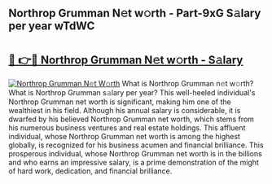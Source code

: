 ## Northrop Grumman N𝚎t w𝚘rth - Part-9xG S𝚊lary per year wTdWC

# <h2><a href="http://gc3lxj.nevu.top/?p=Northrop+Grumman">🔗 👉🔴 Northrop Grumman N𝚎t w𝚘rth - S𝚊lary</a></h2>

[![Northrop Grumman N𝚎t W𝚘rth](https://i.imgur.com/Oavwk0R.jpeg)](http://gc3lxj.nevu.top/?p=Northrop+Grumman)
What is Northrop Grumman n𝚎t w𝚘rth? What is Northrop Grumman s𝚊lary per year?
This well-heeled individual's Northrop Grumman net worth is significant, making him one of the wealthiest in his field. Although his annual salary is considerable, it is dwarfed by his believed Northrop Grumman net worth, which stems from his numerous business ventures and real estate holdings. This affluent individual, whose Northrop Grumman net worth is among the highest globally, is recognized for his business acumen and financial brilliance. This prosperous individual, whose Northrop Grumman net worth is in the billions and who earns an impressive salary, is a prime demonstration of the might of hard work, dedication, and financial brilliance.
